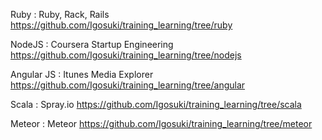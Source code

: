 Ruby : Ruby, Rack, Rails https://github.com/Igosuki/training_learning/tree/ruby 

NodeJS : Coursera Startup Engineering https://github.com/Igosuki/training_learning/tree/nodejs

Angular JS : Itunes Media Explorer https://github.com/Igosuki/training_learning/tree/angular

Scala : Spray.io https://github.com/Igosuki/training_learning/tree/scala

Meteor : Meteor https://github.com/Igosuki/training_learning/tree/meteor
